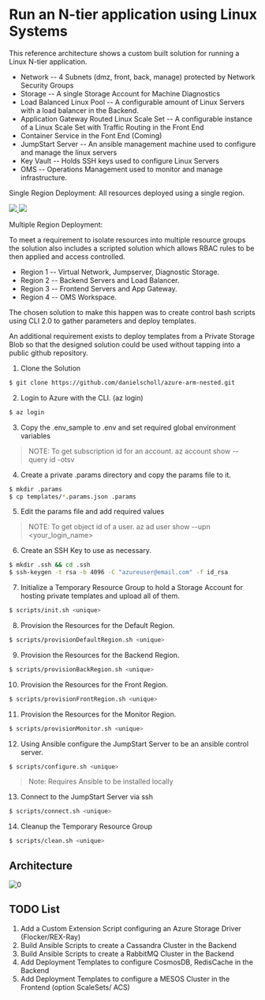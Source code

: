 # Run an N-tier application using Linux Systems

This reference architecture shows a custom built solution for running a Linux N-tier application.

- Network -- 4 Subnets (dmz, front, back, manage) protected by Network Security Groups
- Storage -- A single Storage Account for Machine Diagnostics
- Load Balanced Linux Pool -- A configurable amount of Linux Servers with a load balancer in the Backend.
- Application Gateway Routed Linux Scale Set -- A configurable instance of a Linux Scale Set with Traffic Routing in the Front End
- Container Service in the Font End (Coming)
- JumpStart Server -- An ansible management machine used to configure and manage the linux servers
- Key Vault -- Holds SSH keys used to configure Linux Servers
- OMS -- Operations Management used to monitor and manage infrastructure.

Single Region Deployment:  All resources deployed using a single region.

<a href="https://portal.azure.com/#create/Microsoft.Template/uri/https%3A%2F%2Fraw.githubusercontent.com%2Fdanielscholl%2Fazure-arm-nested%2Fmaster%2Ftemplates%2FdeployAzure.json" target="_blank">
    <img src="http://azuredeploy.net/deploybutton.png"/>
</a>
<a href="http://armviz.io/#/?load=https%3A%2F%2Fraw.githubusercontent.com%2Fdanielscholl%2Fazure-arm-nested%2Fmaster%2Ftemplates%2FdeployAzure.json" target="_blank">
    <img src="http://armviz.io/visualizebutton.png"/>
</a>


Multiple Region Deployment:

To meet a requirement to isolate resources into multiple resource groups the solution also includes a scripted solution
which allows RBAC rules to be then applied and access controlled.

- Region 1 -- Virtual Network, Jumpserver, Diagnostic Storage.  
- Region 2 -- Backend Servers and Load Balancer.  
- Region 3 -- Frontend Servers and App Gateway.  
- Region 4 -- OMS Workspace.  

The chosen solution to make this happen was to create control bash scripts using CLI 2.0 to gather parameters and deploy templates.

An additional requirement exists to deploy templates from a Private Storage Blob so that the designed solution could be
used without tapping into a public github repository.


1. Clone the Solution

```bash
$ git clone https://github.com/danielscholl/azure-arm-nested.git
```

2. Login to Azure with the CLI.  (az login)

```bash
$ az login
```

3. Copy the .env_sample to .env and set required global environment variables

>NOTE: To get subscription id for an account.  az account show --query id -otsv


4. Create a private .params directory and copy the params file to it.

```bash
$ mkdir .params
$ cp templates/*.params.json .params
```

5. Edit the params file and add required values

>NOTE: To get object id of a user.  az ad user show --upn <your_login_name>


6. Create an SSH Key to use as necessary.

```bash
$ mkdir .ssh && cd .ssh
$ ssh-keygen -t rsa -b 4096 -C "azureuser@email.com" -f id_rsa
```


7. Initialize a Temporary Resource Group to hold a Storage Account for hosting private templates and upload all of them. 

```bash
$ scripts/init.sh <unique>
```


8. Provision the Resources for the Default Region.

```bash
$ scripts/provisionDefaultRegion.sh <unique>
```


9. Provision the Resources for the Backend Region.

```bash
$ scripts/provisionBackRegion.sh <unique>
```


10. Provision the Resources for the Front Region.

```bash
$ scripts/provisionFrontRegion.sh <unique>
```


11. Provision the Resources for the Monitor Region.

```bash
$ scripts/provisionMonitor.sh <unique>
```


12. Using Ansible configure the JumpStart Server to be an ansible control server.

```bash
$ scripts/configure.sh <unique>
```
>Note: Requires Ansible to be installed locally


13. Connect to the JumpStart Server via ssh

```bash
$ scripts/connect.sh <unique>
```

14. Cleanup the Temporary Resource Group

```bash
$ scripts/clean.sh <unique>
```

## Architecture

![[0]][0]

[0]: ./media/Architecture.png "Architecture Diagram"



## TODO List

1. Add a Custom Extension Script configuring an Azure Storage Driver (Flocker/REX-Ray)
2. Build Ansible Scripts to create a Cassandra Cluster in the Backend
3. Build Ansible Scripts to create a RabbitMQ Cluster in the Backend
4. Add Deployment Templates to configure CosmosDB, RedisCache in the Backend
5. Add Deployment Templates to configure a MESOS Cluster in the Frontend (option ScaleSets/ ACS)
